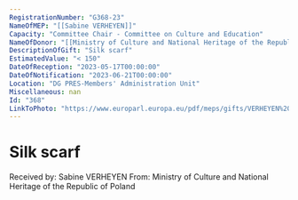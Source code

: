 ```yaml
---
RegistrationNumber: "G368-23"
NameOfMEP: "[[Sabine VERHEYEN]]"
Capacity: "Committee Chair - Committee on Culture and Education"
NameOfDonor: "[[Ministry of Culture and National Heritage of the Republic of Poland]]"
DescriptionOfGift: "Silk scarf"
EstimatedValue: "< 150"
DateOfReception: "2023-05-17T00:00:00"
DateOfNotification: "2023-06-21T00:00:00"
Location: "DG PRES-Members' Administration Unit"
Miscellaneous: nan
Id: "368"
LinkToPhoto: "https://www.europarl.europa.eu/pdf/meps/gifts/VERHEYEN%20Sabine_G368-23.jpg#"
---
```


# Silk scarf

Received by: Sabine VERHEYEN
From: Ministry of Culture and National Heritage of the Republic of Poland
